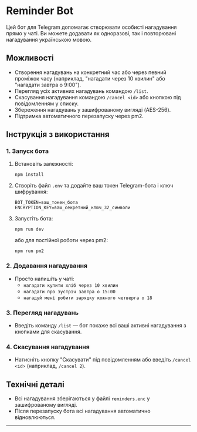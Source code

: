 # Reminder Bot

Цей бот для Telegram допомагає створювати особисті нагадування прямо у чаті. Ви можете додавати як одноразові, так і повторювані нагадування українською мовою.

## Можливості

- Створення нагадувань на конкретний час або через певний проміжок часу (наприклад, "нагадати через 10 хвилин" або "нагадати завтра о 9:00").
- Перегляд усіх активних нагадувань командою `/list`.
- Скасування нагадування командою `/cancel <id>` або кнопкою під повідомленням у списку.
- Збереження нагадувань у зашифрованому вигляді (AES-256).
- Підтримка автоматичного перезапуску через pm2.

## Інструкція з використання

### 1. Запуск бота

1. Встановіть залежності:
   ```
   npm install
   ```
2. Створіть файл `.env` та додайте ваш токен Telegram-бота і ключ шифрування:
   ```
   BOT_TOKEN=ваш_токен_бота
   ENCRYPTION_KEY=ваш_секретний_ключ_32_символи
   ```
3. Запустіть бота:
   ```
   npm run dev
   ```
   або для постійної роботи через pm2:
   ```
   npm run pm2
   ```

### 2. Додавання нагадування

- Просто напишіть у чаті:
  - `нагадати купити хліб через 10 хвилин`
  - `нагадати про зустріч завтра о 15:00`
  - `нагадуй мені робити зарядку кожного четверга о 18`

### 3. Перегляд нагадувань

- Введіть команду `/list` — бот покаже всі ваші активні нагадування з кнопками для скасування.

### 4. Скасування нагадування

- Натисніть кнопку "Скасувати" під повідомленням або введіть `/cancel <id>` (наприклад, `/cancel 2`).

## Технічні деталі

- Всі нагадування зберігаються у файлі `reminders.enc` у зашифрованому вигляді.
- Після перезапуску бота всі нагадування автоматично відновлюються.

---
